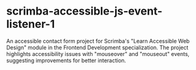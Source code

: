 # scrimba-accessible-js-event-listener-1
An accessible contact form project for Scrimba's "Learn Accessible Web Design" module in the Frontend Development specialization. The project highlights accessibility issues with "mouseover" and "mouseout" events, suggesting improvements for better interaction.
